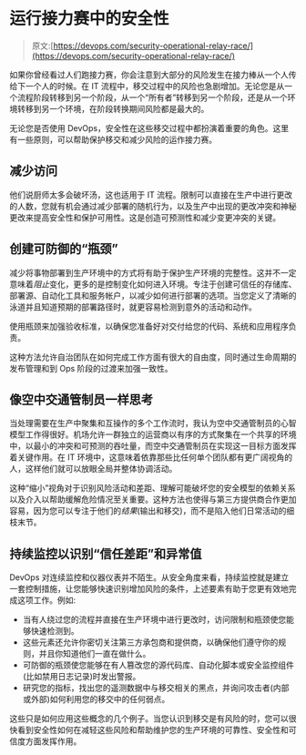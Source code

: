 # 运行接力赛中的安全性

> 原文:[https://devops.com/security-operational-relay-race/](https://devops.com/security-operational-relay-race/)

如果你曾经看过人们跑接力赛，你会注意到大部分的风险发生在接力棒从一个人传给下一个人的时候。在 IT 流程中，移交过程中的风险也急剧增加。无论您是从一个流程阶段转移到另一个阶段，从一个“所有者”转移到另一个阶段，还是从一个环境转移到另一个环境，在阶段转换期间风险都是最大的。

无论您是否使用 DevOps，安全性在这些移交过程中都扮演着重要的角色。这里有一些原则，可以帮助保护移交和减少风险的运作接力赛。

## 减少访问

他们说厨师太多会破坏汤，这也适用于 IT 流程。限制可以直接在生产中进行更改的人数，您就有机会通过减少部署的随机行为，以及生产中出现的更改冲突和神秘更改来提高安全性和保护可用性。这是创造可预测性和减少变更冲突的关键。

## 创建可防御的“瓶颈”

减少将事物部署到生产环境中的方式将有助于保护生产环境的完整性。这并不一定意味着*阻止*变化，更多的是控制变化如何进入环境。专注于创建可信任的存储库、部署源、自动化工具和服务帐户，以减少如何进行部署的选项。当您定义了清晰的泳道并且知道预期的部署路径时，就更容易检测到意外的活动和动作。

使用瓶颈来加强验收标准，以确保您准备好对交付给您的代码、系统和应用程序负责。

这种方法允许自治团队在如何完成工作方面有很大的自由度，同时通过生命周期的发布管理和到 Ops 阶段的过渡来加强一致性。

## 像空中交通管制员一样思考

当处理需要在生产中聚集和互操作的多个工作流时，我认为空中交通管制员的心智模型工作得很好。机场允许一群独立的运营商以有序的方式聚集在一个共享的环境中，以最小的冲突和可预测的吞吐量，而空中交通管制员在实现这一目标方面发挥着关键作用。在 IT 环境中，这意味着依靠那些比任何单个团队都有更广阔视角的人，这样他们就可以放眼全局并整体协调活动。

这种“缩小”视角对于识别风险活动和差距、理解可能破坏您的安全模型的依赖关系以及介入以帮助缓解危险情况至关重要。这种方法也使得与第三方提供商合作更加容易，因为您可以专注于他们的*结果*(输出和移交)，而不是陷入他们日常活动的细枝末节。

## 持续监控以识别“信任差距”和异常值

DevOps 对连续监控和仪器仪表并不陌生。从安全角度来看，持续监控就是建立一套控制措施，让您能够快速识别增加风险的条件，上述要素有助于您更有效地完成这项工作。例如:

*   当有人绕过您的流程并直接在生产环境中进行更改时，访问限制和瓶颈使您能够快速检测到。
*   这些元素还允许你密切关注第三方承包商和提供商，以确保他们遵守你的规则，并且你知道他们一直在做什么。
*   可防御的瓶颈使您能够在有人篡改您的源代码库、自动化脚本或安全监控组件(比如禁用日志记录)时发出警报。
*   研究您的指标，找出您的遥测数据中与移交相关的黑点，并询问攻击者(内部或外部)如何利用您的移交中的任何弱点。

这些只是如何应用这些概念的几个例子。当您认识到移交是有风险的时，您可以很快看到安全性如何在减轻这些风险和帮助维护您的生产环境的可靠性、安全性和可信度方面发挥作用。